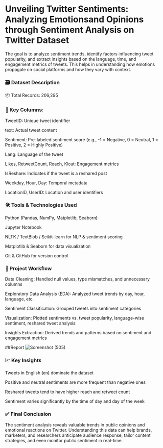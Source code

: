 # Unveiling Twitter Sentiments: Analyzing Emotionsand Opinions through Sentiment Analysis on Twitter Dataset

The goal is to analyze sentiment trends, identify factors influencing tweet popularity, and extract insights based on the language, time, and engagement metrics of tweets. This helps in understanding how emotions propagate on social platforms and how they vary with context.

### 🗃️ Dataset Description
   📦 Total Records: 206,295

### 📄 Key Columns:

TweetID: Unique tweet identifier

text: Actual tweet content

Sentiment: Pre-labeled sentiment score (e.g., -1 = Negative, 0 = Neutral, 1 = Positive, 2 = Highly Positive)

Lang: Language of the tweet

Likes, RetweetCount, Reach, Klout: Engagement metrics

IsReshare: Indicates if the tweet is a reshared post

Weekday, Hour, Day: Temporal metadata

LocationID, UserID: Location and user identifiers

### 🛠️ Tools & Technologies Used
Python (Pandas, NumPy, Matplotlib, Seaborn)

Jupyter Notebook

NLTK / TextBlob / Scikit-learn for NLP & sentiment scoring

Matplotlib & Seaborn for data visualization

Git & GitHub for version control

### 🔁 Project Workflow
Data Cleaning: Handled null values, type mismatches, and unnecessary columns

Exploratory Data Analysis (EDA): Analyzed tweet trends by day, hour, language, etc.

Sentiment Classification: Grouped tweets into sentiment categories

Visualization: Plotted sentiments vs. tweet popularity, language-wise sentiment, reshared tweet analysis

Insights Extraction: Derived trends and patterns based on sentiment and engagement metrics

##Report
![Screenshot (505)](https://github.com/user-attachments/assets/bfed042a-e905-439f-b996-003468e6cbc6)


### 📈 Key Insights
Tweets in English (en) dominate the dataset

Positive and neutral sentiments are more frequent than negative ones

Reshared tweets tend to have higher reach and retweet count

Sentiment varies significantly by the time of day and day of the week

### ✅ Final Conclusion
The sentiment analysis reveals valuable trends in public opinions and emotional reactions on Twitter. Understanding this data can help brands, marketers, and researchers anticipate audience response, tailor content strategies, and even monitor public sentiment in real-time.




